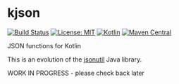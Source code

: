 # kjson

[![Build Status](https://travis-ci.com/pwall567/kjson.svg?branch=main)](https://travis-ci.com/pwall567/kjson)
[![License: MIT](https://img.shields.io/badge/License-MIT-yellow.svg)](https://opensource.org/licenses/MIT)
[![Kotlin](https://img.shields.io/static/v1?label=Kotlin&message=v1.5.20&color=blue&logo=kotlin)](https://github.com/JetBrains/kotlin/releases/tag/v1.5.20)
[![Maven Central](https://img.shields.io/maven-central/v/io.kjson/kjson?label=Maven%20Central)](https://search.maven.org/search?q=g:%22io.kjson%22%20AND%20a:%22kjson%22)

JSON functions for Kotlin

This is an evolution of the [jsonutil](https://github.com/pwall567/jsonutil) Java library.

WORK IN PROGRESS - please check back later
